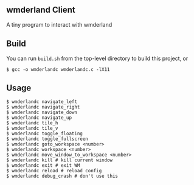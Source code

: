 wmderland Client
---

A tiny program to interact with wmderland

Build
---
You can run `build.sh` from the top-level directory to build this project, or

```
$ gcc -o wmderlandc wmderlandc.c -lX11
```

Usage
---
```
$ wmderlandc navigate_left
$ wmderlandc navigate_right
$ wmderlandc navigate_down
$ wmderlandc navigate_up
$ wmderlandc tile_h
$ wmderlandc tile_v
$ wmderlandc toggle_floating
$ wmderlandc toggle_fullscreen
$ wmderlandc goto_workspace <number>
$ wmderlandc workspace <number>
$ wmderlandc move_window_to_workspace <number>
$ wmderlandc kill # kill current window
$ wmderlandc exit # exit WM
$ wmderlandc reload # reload config
$ wmderlandc debug_crash # don't use this
```
